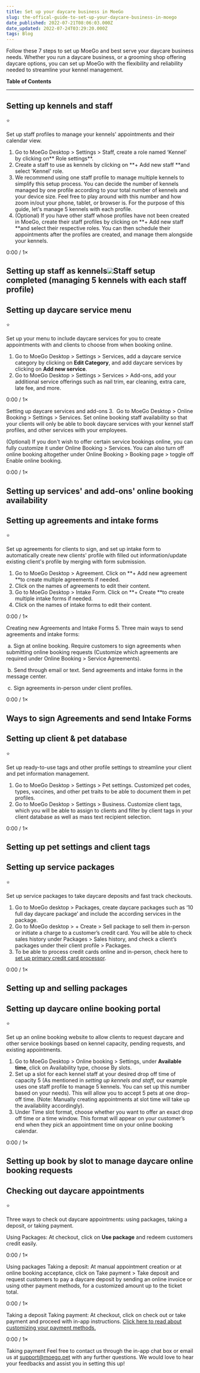 ```yaml
---
title: Set up your daycare business in MoeGo
slug: the-offical-guide-to-set-up-your-daycare-business-in-moego
date_published: 2022-07-21T08:06:03.000Z
date_updated: 2022-07-24T03:29:20.000Z
tags: Blog
---
```


Follow these 7 steps to set up MoeGo and best serve your daycare business needs. Whether you run a daycare business, or a grooming shop offering daycare options, you can set up MoeGo with the flexibility and reliability needed to streamline your kennel management.

**Table of Contents**

---

## Setting up kennels and staff

⭐

Set up staff profiles to manage your kennels' appointments and their calendar view.

1. Go to MoeGo Desktop > Settings > Staff, create a role named ‘Kennel’ by clicking on** Role settings**. 
2. Create a staff to use as kennels by clicking on **+ Add new staff **and select 'Kennel' role. 
3. We recommend using one staff profile to manage multiple kennels to simplify this setup process. You can decide the number of kennels managed by one profile according to your total number of kennels and your device size. Feel free to play around with this number and how zoom in/out your phone, tablet, or browser is. For the purpose of this guide, let's manage 5 kennels with each profile. 
4. (Optional) If you have other staff whose profiles have not been created in MoeGo, create their staff profiles by clicking on **+ Add new staff **and select their respective roles. You can then schedule their appointments after the profiles are created, and manage them alongside your kennels.

0:00
/
1&#215;

Setting up staff as kennels![](__GHOST_URL__/content/images/2022/07/CleanShot-2022-07-21-at-11.41.17-1.gif)Staff setup completed (managing 5 kennels with each staff profile)
---

## Setting up daycare service menu

⭐

Set up your menu to include daycare services for you to create appointments with and clients to choose from when booking online.

1. Go to MoeGo Desktop > Settings > Services, add a daycare service category by clicking on **Edit Category**, and add daycare services by clicking on **Add new service**.
2. Go to MoeGo Desktop > Settings > Services > Add-ons, add your additional service offerings such as nail trim, ear cleaning, extra care, late fee, and more. 

0:00
/
1&#215;

Setting up daycare services and add-ons
3.  Go to MoeGo Desktop > Online Booking > Settings > Services. Set online booking staff availability so that your clients will only be able to book daycare services with your kennel staff profiles, and other services with your employees.

(Optional) If you don't wish to offer certain service bookings online, you can fully customize it under Online Booking > Services. You can also turn off online booking altogether under Online Booking > Booking page > toggle off Enable online booking.

0:00
/
1&#215;

Setting up services' and add-ons' online booking availability
---

## Setting up agreements and intake forms

⭐

Set up agreements for clients to sign, and set up intake form to automatically create new clients' profile with filled out information/update existing client's profile by merging with form submission.

1. Go to MoeGo Desktop > Agreement. Click on **+ Add new agreement **to create multiple agreements if needed. 
2. Click on the names of agreements to edit their content. 
3. Go to MoeGo Desktop > Intake Form. Click on **+ Create **to create multiple intake forms if needed.
4. Click on the names of intake forms to edit their content.

0:00
/
1&#215;

Creating new Agreements and Intake Forms
5. Three main ways to send agreements and intake forms:

  a. Sign at online booking. Require customers to sign agreements when submitting online booking requests (Customize which agreements are required under Online Booking > Service Agreements).

  b. Send through email or text. Send agreements and intake forms in the message center.

  c. Sign agreements in-person under client profiles.

0:00
/
1&#215;

Ways to sign Agreements and send Intake Forms
---

## Setting up client & pet database

⭐

Set up ready-to-use tags and other profile settings to streamline your client and pet information management.

1. Go to MoeGo Desktop > Settings > Pet settings. Customized pet codes, types, vaccines, and other pet traits to be able to document them in pet profiles. 
2. Go to MoeGo Desktop > Settings > Business. Customize client tags, which you will be able to assign to clients and filter by client tags in your client database as well as mass text recipient selection.

0:00
/
1&#215;

Setting up pet settings and client tags
---

## Setting up service packages

⭐

Set up service packages to take daycare deposits and fast track checkouts.

1. Go to MoeGo desktop > Packages, create daycare packages such as ‘10 full day daycare package’ and include the according services in the package.
2. Go to MoeGo desktop > + Create > Sell package to sell them in-person or initiate a charge to a customer’s credit card. You will be able to check sales history under Packages > Sales history, and check a client’s packages under their client profile > Packages.
3. To be able to process credit cards online and in-person, check here to [set up primary credit card processor](__GHOST_URL__/set-up-credit-card-payment/).

0:00
/
1&#215;

Setting up and selling packages
---

## Setting up daycare online booking portal

⭐

Set up an online booking website to allow clients to request daycare and other service bookings based on kennel capacity, pending requests, and existing appointments.

1. Go to MoeGo Desktop > Online booking > Settings, under **Available time**, click on Availability type, choose By slots.
2. Set up a slot for each kennel staff at your desired drop off time of capacity 5 (As mentioned in *setting up kennels and staf*f, our example uses one staff profile to manage 5 kennels. You can set up this number based on your needs). This will allow you to accept 5 pets at one drop-off time. (Note: Manually creating appointments at slot time will take up the availability accordingly).
3. Under Time slot format, choose whether you want to offer an exact drop off time or a time window. This format will appear on your customer’s end when they pick an appointment time on your online booking calendar.

0:00
/
1&#215;

Setting up book by slot to manage daycare online booking requests
---

## Checking out daycare appointments

⭐

Three ways to check out daycare appointments: using packages, taking a deposit, or taking payment.

Using Packages: At checkout, click on **Use package** and redeem customers credit easily.

0:00
/
1&#215;

Using packages
Taking a deposit: At manual appointment creation or at online booking acceptance, click on Take payment > Take deposit and request customers to pay a daycare deposit by sending an online invoice or using other payment methods, for a customized amount up to the ticket total.

0:00
/
1&#215;

Taking a deposit
Taking payment: At checkout, click on check out or take payment and proceed with in-app instructions. [Click here to read about customizing your payment methods. ](__GHOST_URL__/set-up-payment-methods-2/)

0:00
/
1&#215;

Taking payment
Feel free to contact us through the in-app chat box or email us at support@moego.pet with any further questions. We would love to hear your feedbacks and assist you in setting this up!

